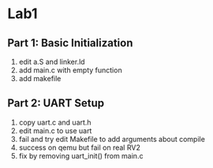 # Lab1

## Part 1: Basic Initialization

1. edit a.S and linker.ld
2. add main.c with empty function
3. add makefile

## Part 2: UART Setup

1. copy uart.c and uart.h
2. edit main.c to use uart
3. fail and try edit Makefile to add arguments about compile
4. success on qemu but fail on real RV2
5. fix by removing uart_init() from main.c
